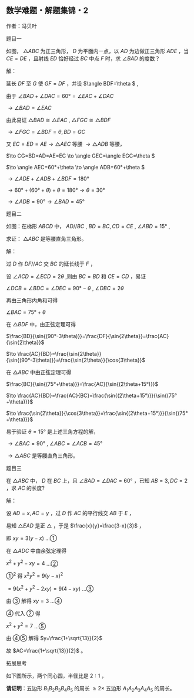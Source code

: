 ## 数学难题・解题集锦・2

作者：冯贝叶

题目一

如图， $\triangle ABC$ 为正三角形， $D$ 为平面内一点，以 $AD$ 为边做正三角形 $ADE$ ，当 $CE=DE$ ，且射线 $ED$ 恰好经过 $BC$ 中点 $F$ 时，求 $\angle BAD$ 的度数？

解：

延长 $DF$ 至 $G$ 使 $GF=DF$ ，并设 $\angle BDF=\theta $ ,

由于 $\angle BAD+\angle DAC=60°=\angle EAC+\angle DAC$

$\to \angle BAD=\angle EAC$

由此易证 $\triangle BAD≅\triangle EAC$ , $\triangle FGC≅\triangle BDF$ 

$\to \angle FGC=\angle BDF=\theta ,BD=GC$

又 $EC=ED=AE \to \triangle AEC$ 等腰 $\to \triangle ADB$ 等腰，

$\to CG=BD=AD=AE=EC \to \angle GEC=\angle EGC=\theta $

$\to \angle AEC=60°+\theta  \to \angle ADB=60°+\theta $

$\to \angle ADE+\angle ADB+\angle BDF=180°$

$\to 60°+(60°+\theta )+\theta =180° \to \theta =30°$

$\to \angle ADB=90° \to \angle BAD=45°$

题目二

如图：在梯形 $ABCD$ 中， $AD//BC$ , $BD=BC,CD=CE$ , $\angle ABD=15°$ ,

求证： $\triangle ABC$ 是等腰直角三角形。

解：

过 $D$ 作 $DF//AC$ 交 $BC$ 的延长线于 $F$ ，

设 $\angle ACD=\angle ECD=2\theta$ ,则由 $BC=BD$ 和 $CE=CD$ ，易证

$\angle DCB=\angle BDC=\angle DEC=90°-\theta$ , $\angle DBC=2\theta$

再由三角形内角和可得

$\angle BAC=75°+\theta$

在 $\triangle BDF$ 中，由正弦定理可得

$\frac{BD}{\sin{(90°-3\theta)}}=\frac{DF}{\sin{2\theta}}=\frac{AC}{\sin{2\theta}}$

$\to \frac{AC}{BD}=\frac{\sin{2\theta}}{\sin{(90°-3\theta)}}=\frac{\sin{2\theta}}{\cos{3\theta}}$

在 $\triangle ABC$ 中由正弦定理可得

$\frac{BC}{\sin{(75°+\theta)}}=\frac{AC}{\sin{(2\theta+15°)}}$

$\to \frac{AC}{BD}=\frac{AC}{BC}=\frac{\sin{(2\theta+15°)}}{\sin{(75°+\theta)}}$

$\to \frac{\sin{2\theta}}{\cos{3\theta}}=\frac{\sin{(2\theta+15°)}}{\sin{(75°+\theta)}}$

易于验证 $\theta=15°$ 是上述三角方程的解，

$\to \angle BAC=90°$ , $\angle ABC=\angle ACB=45°$

$\to \triangle ABC$ 是等腰直角三角形。

题目三

在 $\triangle ABC$ 中， $D$ 在 $BC$ 上，且 $\angle BAD=\angle DAC=60°$ ，已知 $AB=3,DC=2$ ，求 $AC$ 的长度?

解：

设 $AD=x,AC=y$ ，过 $D$ 作 $AC$ 的平行线交 $AB$ 于 $E$ ，

易知 $△EAD$ 是正 $△$ ，于是 $\frac{x}{y}=\frac{3-x}{3}$ ，

即 $xy=3(y-x)$   ...①

在 $△ADC$ 中由余弦定理得

$x^2+y^2-xy=4$        ...②

$①^2$ 得 $x^2y^2=9(y-x)^2$

$=9(x^2+y^2-2xy)=9(4-xy)$          ...③

由 $③$ 解得 $xy=3$    ...④

$④$ 代入 $②$ 得

$x^2+y^2=7$             ...⑤

由 $④⑤$ 解得 $y=\frac{1+\sqrt{13}}{2}$

故 $AC=\frac{1+\sqrt{13}}{2}$ 。 

拓展思考

如下图所示，两个同心圆，半径比是 $2:1$ ，

**请证明**：五边形 $B_1B_2B_3B_4B_5$ 的周长 $\ge 2\times$ 五边形 $A_1A_2A_3A_4A_5$ 的周长。

